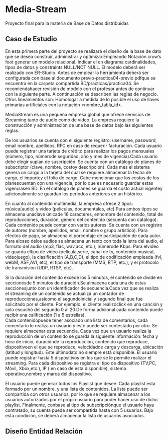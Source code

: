 # Media-Stream
Proyecto final para la materia de Base de Datos distribuidas

## Caso de Estudio 
En esta primera parte del proyecto se realizará el diseño de la base de dato que se desea construir, administrar y optimizar.Empleando Notación crow’s foot  generar un modelo relacional.  Indicar el en diagrama cardinalidades, tipos de datos y constraints NULL/NOT NULL.    El modelo deberá ser realizado con ER-Studio.  Antes de emplear la herramienta deberá ser configurada con base al documento previo-practica04-previo.pdfque  se  encuentra  en  la  carpeta  compartida BD/practicas/practica04.      Se  recomiendahacer  revisión  de  modelo  con  el  profesor  antes  de continuar con la siguiente parte. A continuación se describen las reglas de negocio.  Otros lineamientos son: Homologar a medida de lo posible el uso de llaves primarias artificiales con la notación <nombre_tabla_id>.  

MediaStream es una pequeña empresa global que ofrece servicios de Streaming tanto de audio como de video.  La empresa requiere la construcción y administración de una base de datos bajo las siguientes reglas.  

De los usuarios se cuenta con el siguiente registro:  username, password, email nombre, apellidos, RFC en caso de requerir facturación.  Cada usuario puede registrar una tarjeta de crédito para realizar los pagos mensuales (número, tipo, númerode seguridad, año y mes de vigencia).Cada usuario debe elegir suplan de suscripción. Se cuenta con un catálogo de planes de subscriptor (clave, nombre, costoy descripción).  Cada mes el sistema genera un cargo a la tarjeta del cual se requiere almacenar la fecha de cargo, el importey el folio de cargo.  Cabe mencionar que los costos de los planescuentan con una vigencia, por lo que es necesario guardar estas vigenciasen BD.  En el catálogo de planes se guarda el costo actual vigentey adicionalmente se guardan los periodos anteriores en un histórico.  

En cuanto al contenido multimedia, la empresa ofrece 2 tipos:  música(audio) y video (películas, documentales, etc).Para ambos tipos se almacena unaclave únicade 16 caracteres, ennombre del contenido, total de reproducciones, duración, genero del contenido (secuenta con catálogo). Cada contenido puede contar con varios autores. Se cuenta con un registro de autores (nombre, apellidos, email, nombre o grupo artístico). Para efectos de pago, se almacena el porcentaje de participación de cada autor.  Para elcaso delos audios se almacena un texto con toda la letra del audio, el formato del audio (mp3,  flac,  wav,acc,  etc.),  númerode  Kbps.    Para  elvideo  se  guarda  eltipo  de  video  (película,serie,  canal  de  tv,  contenido musical,  videojuego),  la clasificación (A,B,C,D),  el tipo de codificación empleada (fvl, webM, ASF,AVI, etc), el tipo de transporte (MMS, RTP, etc.),  y el protocolo de transmisión (UDP, RTSP, etc).  

Si la duración del contenido excede los 5 minutos, el contenido se divide en seccionesde 5 minutos de duración.Se almacena cada una de estas seccionesjunto con un identificador de secuencia.Cada vez que se realiza el streaming de un contenido se actualiza un contador de reproducciones,asícomo el segundoinicial y segundo final que fue solicitado por el cliente. Por ejemplo, el cliente realizóclick en una canción y solo escuchó del segundo 0 al 20.De forma adicional cada contenido puede recibir una calificación (1 a 5 estrellas).  
Cada contenidopuede tener asociado una lista de comentarios, cada comentario lo realiza un usuario y este puede ser contestado por otro. Se requiere almacenar esta secuencia. Cada vez que un usuario realiza la reproducción de un contenido se guarda la siguiente información:   fecha y hora de inicio, duraciónde la reproducción, contenido que reproduce, dispositivoen el que se reproduce, velocidadde carga y descarga, ubicación (latitud y longitud). Este últimodato no siempre está disponible.  El usuario puede registrar hasta 5 dispositivos en los que se le permite realizar el streaming. Para cada dispositivo se registra el tipo de dispositivo (TV,PC, Móvil, Xbox,etc.), IP ( en caso de esta disponible), sistema operativo,nombre y marca del dispositivo.  

El usuario puede generar todos los Playlist que desee. Cada playlist esta formado por un nombre, y una lista de contenidos. La lista puede ser compartida con otros usuarios, por lo que se requiere almacenar a los usuarios autorizados por el propio usuario para poder hacer uso de dicho playlist. Finalmente, conbase al tipo de subscripciónque el usuario haya contratado, su cuenta puede ser compartida hasta con 5 usuarios. Bajo esta condición, se deberá almacenar la lista de usuarios asociados.

## Diseño Entidad Relación 
